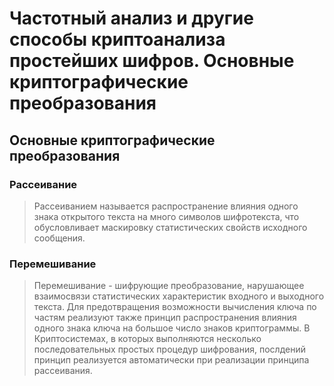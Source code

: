 # Частотный анализ и другие способы криптоанализа простейших шифров. Основные криптографические преобразования

## Основные криптографические преобразования
### Рассеивание
> Рассеиванием называется распространение влияния одного знака открытого текста на много символов шифротекста, что обусловливает маскировку статистических свойств исходного сообщения.
### Перемешивание
> Перемешивание - шифрующие преобразование, нарушающее взаимосвязи статистических характеристик входного и выходного текста. Для предотвращения возможности вычисления ключа по частям реализуют также принцип распространения влияния одного знака ключа на большое число знаков криптограммы. В Криптосистемах, в которых выполняются несколько последовательных простых процедур шифрования, послдений принцип реализуется автоматически при реализации принципа рассеивания.
